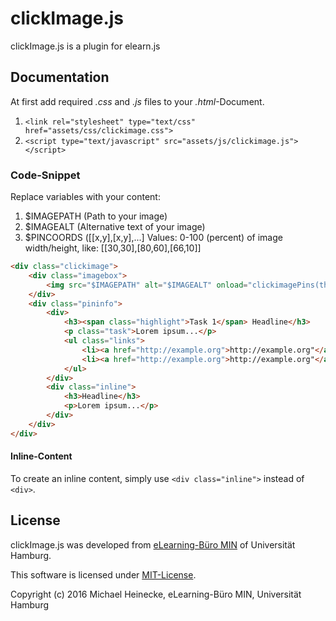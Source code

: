 # clickImage.js

clickImage.js is a plugin for elearn.js


## Documentation

At first add required *.css* and *.js* files to your *.html*-Document.

1. `<link rel="stylesheet" type="text/css" href="assets/css/clickimage.css">`
2. `<script type="text/javascript" src="assets/js/clickimage.js"></script>`


### Code-Snippet

Replace variables with your content:

1. $IMAGEPATH (Path to your image)
2. $IMAGEALT (Alternative text of your image)
3. $PINCOORDS ([[x,y],[x,y],...] Values: 0-100 (percent) of image width/height, like: [[30,30],[80,60],[66,10]]

```html
<div class="clickimage">
    <div class="imagebox">
        <img src="$IMAGEPATH" alt="$IMAGEALT" onload="clickimagePins(this,$PINCOORDS)">
    </div>
    <div class="pininfo">
        <div>
            <h3><span class="highlight">Task 1</span> Headline</h3>
            <p class="task">Lorem ipsum...</p>
            <ul class="links">
                <li><a href="http://example.org">http://example.org"</a><br>Lorem ipsum</li>
                <li><a href="http://example.org">http://example.org"</a><br>Lorem ipsum</li>
            </ul>
        </div>
        <div class="inline">
            <h3>Headline</h3>
            <p>Lorem ipsum...</p>
        </div>
    </div>
</div>
```


#### Inline-Content

To create an inline content, simply use `<div class="inline">` instead of `<div>`.


## License

clickImage.js was developed from [eLearning-Büro MIN](https://www.min.uni-hamburg.de/studium/elearning.html) of Universität Hamburg.

This software is licensed under [MIT-License](http://opensource.org/licenses/mit-license.php).

Copyright (c) 2016 Michael Heinecke, eLearning-Büro MIN, Universität Hamburg
